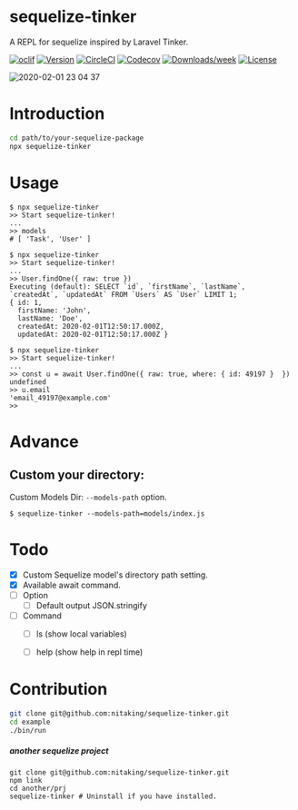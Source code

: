 sequelize-tinker
================

A REPL for sequelize inspired by Laravel Tinker.

[![oclif](https://img.shields.io/badge/cli-oclif-brightgreen.svg)](https://oclif.io)
[![Version](https://img.shields.io/npm/v/sequelize-tinker.svg)](https://npmjs.org/package/sequelize-tinker)
[![CircleCI](https://circleci.com/gh/nitaking/tinker/tree/master.svg?style=shield)](https://circleci.com/gh/nitaking/tinker/tree/master)
[![Codecov](https://codecov.io/gh/nitaking/tinker/branch/master/graph/badge.svg)](https://codecov.io/gh/nitaking/tinker)
[![Downloads/week](https://img.shields.io/npm/dw/sequelize-tinker.svg)](https://npmjs.org/package/sequelize-tinker)
[![License](https://img.shields.io/npm/l/sequelize-tinker.svg)](https://github.com/nitaking/tinker/blob/master/package.json)

![2020-02-01 23 04 37](https://user-images.githubusercontent.com/10850034/73593419-63f1b180-4547-11ea-9f4a-1a54bcffd27a.gif)



<!-- toc -->
# Introduction

```sh
cd path/to/your-sequelize-package
npx sequelize-tinker
```

<!-- usage -->
# Usage

```shell script
$ npx sequelize-tinker
>> Start sequelize-tinker! 
...
>> models
# [ 'Task', 'User' ]
```

```shell script
$ npx sequelize-tinker
>> Start sequelize-tinker! 
...
>> User.findOne({ raw: true })
Executing (default): SELECT `id`, `firstName`, `lastName`, `createdAt`, `updatedAt` FROM `Users` AS `User` LIMIT 1;
{ id: 1,
  firstName: 'John',
  lastName: 'Doe',
  createdAt: 2020-02-01T12:50:17.000Z,
  updatedAt: 2020-02-01T12:50:17.000Z }

```

```shell script
$ npx sequelize-tinker
>> Start sequelize-tinker! 
...
>> const u = await User.findOne({ raw: true, where: { id: 49197 }  })
undefined
>> u.email
'email_49197@example.com'
>> 
```

# Advance
## Custom your directory:

Custom Models Dir: `--models-path` option.

```shell script
$ sequelize-tinker --models-path=models/index.js        
```

<!-- commands -->
# Todo

- [x] Custom Sequelize model's directory path setting.
- [x] Available await command.
- [ ] Option
    - [ ] Default output JSON.stringify
- [ ] Command
    - [ ] ls (show local variables)
    - [ ] help (show help in repl time)
    

# Contribution

```bash
git clone git@github.com:nitaking/sequelize-tinker.git
cd example
./bin/run
```

##### another sequelize project
```
git clone git@github.com:nitaking/sequelize-tinker.git
npm link
cd another/prj
sequelize-tinker # Uninstall if you have installed.
```

